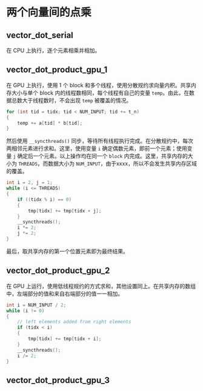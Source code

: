 # 两个向量间的点乘

## vector_dot_serial
在 CPU 上执行，逐个元素相乘并相加。

## vector_dot_product_gpu_1
在 GPU 上执行，使用 1 个 block 和多个线程，使用分散规约求向量内积。共享内存大小与单个 block 内的线程数相同，每个线程有自己的变量 `temp`。由此，在数据总数大于线程数时，不会出现 `temp` 被覆盖的情况。

```c
for (int tid = tidx; tid < NUM_INPUT; tid += t_n)
{
    temp += a[tid] * b[tid];
}
```
然后使用 `__syncthreads()` 同步，等待所有线程执行完成。在分散规约中，每次两相邻元素进行求和。这里，使用变量 `i` 确定偶数元素，即前一个元素；使用变量 `j` 确定后一个元素。以上操作均在同一个 `block` 内完成。这里，共享内存的大小为 `THREADS`，而数据大小为 `NUM_INPUT`，由于xxxx，所以不会发生共享内存区域的覆盖。
```c
int i = 2, j = 1;
while (i <= THREADS)
{
    if ((tidx % i) == 0)
    {
        tmp[tidx] += tmp[tidx + j];
    }
    __syncthreads();
    i *= 2;
    j *= 2;
}
```
最后，取共享内存的第一个位置元素即为最终结果。
## vector_dot_product_gpu_2
在 GPU 上运行，使用低线程规约的方式求和，其他设置同上。在共享内存的数组中，左端部分的值和来自右端部分的值一一相加。
```c
int i = NUM_INPUT / 2;
while (i != 0)
{
    // left elements added from right elements
    if (tidx < i)
    {
        tmp[tidx] += tmp[tidx + i];
    }
    __syncthreads();
    i /= 2;
}
```
## vector_dot_product_gpu_3
